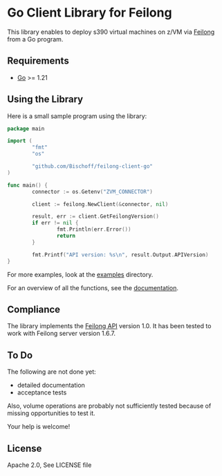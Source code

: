 # Go Client Library for Feilong

This library enables to deploy s390 virtual machines on z/VM via [Feilong](https://openmainframeproject.org/projects/feilong/) from a Go program.


## Requirements

- [Go](https://golang.org/doc/install) >= 1.21


## Using the Library

Here is a small sample program using the library:

```go
package main

import (
        "fmt"
        "os"

        "github.com/Bischoff/feilong-client-go"
)

func main() {
        connector := os.Getenv("ZVM_CONNECTOR")

        client := feilong.NewClient(&connector, nil)

        result, err := client.GetFeilongVersion()
        if err != nil {
                fmt.Println(err.Error())
                return
        }

        fmt.Printf("API version: %s\n", result.Output.APIVersion)
}
```

For more examples, look at the [examples](examples/README.md) directory.

For an overview of all the functions, see the [documentation](docs/README.md).


## Compliance

The library implements the [Feilong API](https://cloudlib4zvm.readthedocs.io/en/latest/restapi.html#) version 1.0. It has been tested to work with Feilong server version 1.6.7.


## To Do

The following are not done yet:

 * detailed documentation
 * acceptance tests

Also, volume operations are probably not sufficiently tested because of missing opportunities to test it.

Your help is welcome!


## License

Apache 2.0, See LICENSE file
